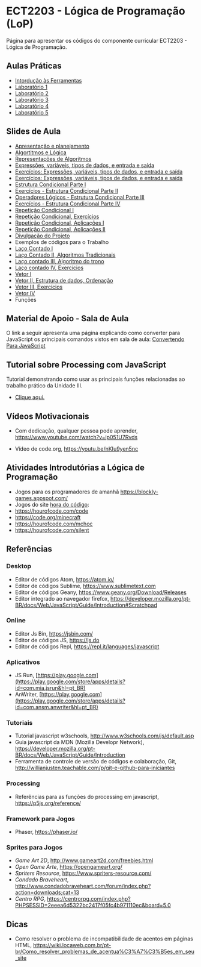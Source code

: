 # ECT2203 - Lógica de Programação (LoP)

Página para apresentar os códigos do componente curricular ECT2203 - Lógica de Programação.



## Aulas Práticas

* [Intordução às Ferramentas](https://github.com/LoP-ECT2203/2017.2/wiki/Criando-P%C3%A1ginas-WEB)
* [Laboratório 1](http://lop.ect.ufrn.br/lista/598cd57a3bc48946977dcf67)
* [Laboratório 2](http://lop.ect.ufrn.br/lista/599ae0e1872c0a078b68b13e)
* [Laboratório 3](http://lop.ect.ufrn.br/lista/59a43ffe488d4e3adff533a2)
* [Laboratório 4](http://lop.ect.ufrn.br/lista/59ccfc9edc0ada44262e5991)
* [Laboratório 5](http://lop.ect.ufrn.br/lista/59c91e06c3da1d73401149da)


## Slides de Aula

* [Apresentação e planejamento](https://goo.gl/Z78p7m)
* [Algortitmos e Lógica](https://goo.gl/sy6eGC)
* [Representações de Algoritmos](https://goo.gl/Ci29jy)
* [Expressões, variáveis, tipos de dados, e entrada e saída](https://goo.gl/4dYfps)
* [Exercícios: Expressões, variáveis, tipos de dados, e entrada e saída](https://goo.gl/qXUcH8)
* [Exercícios: Expressões, variáveis, tipos de dados, e entrada e saída](https://goo.gl/qXUcH8)
* [Estrutura Condicional Parte I](https://goo.gl/rRRrol)
* [Exercícios - Estrutura Condicional Parte II](https://goo.gl/iQdlGa)
* [Operadores Lógicos - Estrutura Condicional Parte III](https://goo.gl/vI592o)
* [Exercícios - Estrutura Condicional Parte IV](https://goo.gl/7egJPc)
* [Repetição Condicional I](https://goo.gl/bWt1iV)
* [Repetição Condicional, Exercícios](https://goo.gl/FXjkUs)
* [Repetição Condicional, Aplicações I](https://goo.gl/jcwriL)
* [Repetição Condicional, Aplicações II](https://goo.gl/lTrXDQ)
* [Divulgação do Projeto](https://goo.gl/fIKTsr)
* Exemplos de códigos para o Trabalho
* [Laço Contado I](https://goo.gl/Jnqz3c)
* [Laço Contado II,  Algoritmos Tradicionais](https://goo.gl/CVSzoM)
* [Laço contado III, Algoritmo do trono](https://goo.gl/sKaF2Y)
* [Laço contado IV, Exercícios](https://goo.gl/YrsRKs)
* [Vetor I](https://goo.gl/EkPNSL)
* [Vetor II, Estrutura de dados, Ordenação](https://goo.gl/QKA25B)
* [Vetor III, Exercícios](https://goo.gl/u5OKnH)
* [Vetor IV](https://goo.gl/6prGct)
* Funções


## Material de Apoio - Sala de Aula

O link a seguir apresenta uma página explicando como converter para JavaScript os principais comandos vistos em sala de aula: [Convertendo Para JavaScript](https://github.com/orivaldosantana/ECT2203LoP/tree/master/convertendo)

## Tutorial sobre Processing com JavaScript

Tutorial demonstrando como usar as principais funções relacionadas ao trabalho prático da Unidade III.

* [Clique aqui.](https://github.com/orivaldosantana/ECT2203LoP/tree/master/tutorial)

## Vídeos Motivacionais

* Com dedicação, qualquer pessoa pode aprender, <https://www.youtube.com/watch?v=ip051U7Rvds>

* Vídeo de code.org, <https://youtu.be/nKIu9yen5nc>

## Atividades Introdutórias a Lógica de Programação

* Jogos para os programadores de amanhã <https://blockly-games.appspot.com/>  
* Jogos do site [hora do código](code.org):
 * https://hourofcode.com/code
 * https://code.org/minecraft
 * https://hourofcode.com/mchoc
 * https://hourofcode.com/silent


## Referências

### Desktop

* Editor de códigos Atom, <https://atom.io/>
* Editor de códigos Sublime, <https://www.sublimetext.com>
* Editor de códigos Geany, <https://www.geany.org/Download/Releases>
* Editor integrado ao navegador firefox, <https://developer.mozilla.org/pt-BR/docs/Web/JavaScript/Guide/Introduction#Scratchpad>

### Online  

* Editor Js Bin, <https://jsbin.com/>
* Editor de códigos JS, <https://js.do>
* Editor de códigos Repl, <https://repl.it/languages/javascript>

### Aplicativos

* JS Run, [https://play.google.com](https://play.google.com/store/apps/details?id=com.mia.jsrun&hl=pt_BR)
* AnWriter, [https://play.google.com](https://play.google.com/store/apps/details?id=com.ansm.anwriter&hl=pt_BR)

### Tutoriais

* Tutorial javascript w3schools, <http://www.w3schools.com/js/default.asp>
* Guia javascript da MDN (Mozilla Developr Network), <https://developer.mozilla.org/pt-BR/docs/Web/JavaScript/Guide/Introduction>
* Ferramenta de controle de versão de códigos e colaboração, Git, http://willianjusten.teachable.com/p/git-e-github-para-iniciantes

### Processing

* Referências para as funções do processing em javascript, <https://p5js.org/reference/>

### Framework para Jogos

* Phaser, https://phaser.io/

### Sprites para Jogos

* *Game Art 2D*, http://www.gameart2d.com/freebies.html
* *Open Game Arte*, https://opengameart.org/
* *Spriters Resource*, https://www.spriters-resource.com/
* *Condado Braveheart*, http://www.condadobraveheart.com/forum/index.php?action=downloads;cat=13
* *Centro RPG*, https://centrorpg.com/index.php?PHPSESSID=2eeea6d5322bc2417f05fc4b971110ec&board=5.0

## Dicas

* Como resolver o problema de incompatibilidade de acentos em páginas HTML, <https://wiki.locaweb.com.br/pt-br/Como_resolver_problemas_de_acentua%C3%A7%C3%B5es_em_seu_site>

